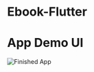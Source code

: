 # Ebook-Flutter

# App Demo UI 
![Finished App](https://github.com/swaraj961/E-Book-Flutter/blob/master/images/ebook.gif)
